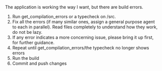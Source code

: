 The application is working the way I want, but there are build errors. 

1. Run get_compilation_errors or a typecheck on /src. 
2. Fix all the errors (if many similar ones, assign a general purpose agent to each in parallel). Read files completely to understand how they work, do not be lazy.
3. If any error indicates a more concerning issue, please bring it up first, for further guidance.
4. Repeat until get_compilation_errors/the typecheck no longer shows errors
5. Run the build
6. Commit and push changes